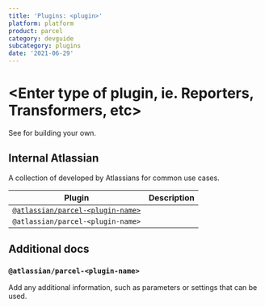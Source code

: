 ```yaml
---
title: 'Plugins: <plugin>'
platform: platform
product: parcel
category: devguide
subcategory: plugins
date: '2021-06-29'
---
```


<!-- Replace <plugin> with the type -->

# <Enter type of plugin, ie. Reporters, Transformers, etc>

See [<plugin>](https://v2.parceljs.org/plugin-system/<plugin>/) for building your own.

## Internal Atlassian <Plugin>

A collection of <plugins> developed by Atlassians for common use cases.

| Plugin                                           | Description          |
| ------------------------------------------------ | -------------------- |
| [`@atlassian/parcel-<plugin-name>`](plugin-name) | <plugin description> | <!-- for plugins that need additional documentation --> |
| `@atlassian/parcel-<plugin-name>`                | <plugin description> | <!-- for plugins that do not need additional documentation --> |

## Additional docs <!-- only needed for pages with additional plugin documentation -->

### <a name="<plugin-name>"/>`@atlassian/parcel-<plugin-name>` <!-- creates a link from the table above to more information -->

Add any additional information, such as parameters or settings that can be used.
